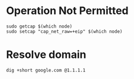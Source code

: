 

# Operation Not Permitted
```
sudo getcap $(which node)
sudo setcap "cap_net_raw=+eip" $(which node)
```

# Resolve domain
```
dig +short google.com @1.1.1.1
```